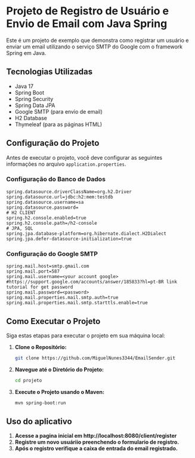 # Projeto de Registro de Usuário e Envio de Email com Java Spring

Este é um projeto de exemplo que demonstra como registrar um usuário e enviar um email utilizando o serviço SMTP do Google com o framework Spring em Java.

## Tecnologias Utilizadas

- Java 17
- Spring Boot
- Spring Security
- Spring Data JPA
- Google SMTP (para envio de email)
- H2 Database
- Thymeleaf (para as páginas HTML)

## Configuração do Projeto

Antes de executar o projeto, você deve configurar as seguintes informações no arquivo `application.properties`.

### Configuração do Banco de Dados

```properties
spring.datasource.driverClassName=org.h2.Driver
spring.datasource.url=jdbc:h2:mem:testdb
spring.datasource.username=sa
spring.datasource.password= 
# H2 CLIENT 
spring.h2.console.enabled=true
spring.h2.console.path=/h2-console
# JPA, SQL 
spring.jpa.database-platform=org.hibernate.dialect.H2Dialect
spring.jpa.defer-datasource-initialization=true
```
### Configuração do Google SMTP

```properties
spring.mail.host=smtp.gmail.com
spring.mail.port=587
spring.mail.username=<your account google>
#https://support.google.com/accounts/answer/185833?hl=pt-BR link tutorial for get password
spring.mail.password=<password>
spring.mail.properties.mail.smtp.auth=true
spring.mail.properties.mail.smtp.starttls.enable=true
```

## Como Executar o Projeto

Siga estas etapas para executar o projeto em sua máquina local:

1. **Clone o Repositório:** 

   ```bash
   git clone https://github.com/MiguelNunes3344/EmailSender.git
   ```
2. **Navegue até o Diretório do Projeto:** 

    ```bash
   cd projeto
   ```

3. **Execute o Projeto usando o Maven:** 
    ```bash
   mvn spring-boot:run
     ```

## Uso do aplicativo

1. **Acesse a pagina inicial em http://localhost:8080/client/register**
2. **Registre um novo usuáriio preenchendo o formulario de registro.**
3. **Após o registro verifique a caixa de entrada do email registrado.**





